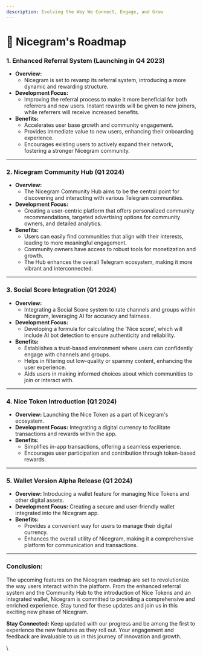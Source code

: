 ```yaml
---
description: Evolving the Way We Connect, Engage, and Grow
---
```


# 🏁 Nicegram's Roadmap

### **1. Enhanced Referral System (Launching in Q4 2023)**

* **Overview:**
  * Nicegram is set to revamp its referral system, introducing a more dynamic and rewarding structure.
* **Development Focus:**
  * Improving the referral process to make it more beneficial for both referrers and new users. Instant rewards will be given to new joiners, while referrers will receive increased benefits.
* **Benefits:**
  * Accelerates user base growth and community engagement.
  * Provides immediate value to new users, enhancing their onboarding experience.
  * Encourages existing users to actively expand their network, fostering a stronger Nicegram community.

***

### **2. Nicegram Community Hub (Q1 2024)**

* **Overview:**
  * The Nicegram Community Hub aims to be the central point for discovering and interacting with various Telegram communities.
* **Development Focus:**
  * Creating a user-centric platform that offers personalized community recommendations, targeted advertising options for community owners, and detailed analytics.
* **Benefits:**
  * Users can easily find communities that align with their interests, leading to more meaningful engagement.
  * Community owners have access to robust tools for monetization and growth.
  * The Hub enhances the overall Telegram ecosystem, making it more vibrant and interconnected.

***

### **3. Social Score Integration (Q1 2024)**

* **Overview:**
  * Integrating a Social Score system to rate channels and groups within Nicegram, leveraging AI for accuracy and fairness.
* **Development Focus:**
  * Developing a formula for calculating the 'Nice score', which will include AI bot detection to ensure authenticity and reliability.
* **Benefits:**
  * Establishes a trust-based environment where users can confidently engage with channels and groups.
  * Helps in filtering out low-quality or spammy content, enhancing the user experience.
  * Aids users in making informed choices about which communities to join or interact with.

***

### **4. Nice Token Introduction (Q1 2024)**

* **Overview:** Launching the Nice Token as a part of Nicegram's ecosystem.
* **Development Focus:** Integrating a digital currency to facilitate transactions and rewards within the app.
* **Benefits:**
  * Simplifies in-app transactions, offering a seamless experience.
  * Encourages user participation and contribution through token-based rewards.

***

### **5. Wallet Version Alpha Release (Q1 2024)**

* **Overview:** Introducing a wallet feature for managing Nice Tokens and other digital assets.
* **Development Focus:** Creating a secure and user-friendly wallet integrated into the Nicegram app.
* **Benefits:**
  * Provides a convenient way for users to manage their digital currency.
  * Enhances the overall utility of Nicegram, making it a comprehensive platform for communication and transactions.

***

### **Conclusion:**

The upcoming features on the Nicegram roadmap are set to revolutionize the way users interact within the platform. From the enhanced referral system and the Community Hub to the introduction of Nice Tokens and an integrated wallet, Nicegram is committed to providing a comprehensive and enriched experience. Stay tuned for these updates and join us in this exciting new phase of Nicegram.

**Stay Connected:** Keep updated with our progress and be among the first to experience the new features as they roll out. Your engagement and feedback are invaluable to us in this journey of innovation and growth.

\
